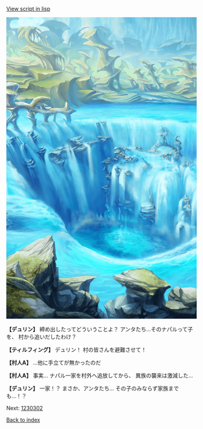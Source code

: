 [View script in lisp](../scripts/1230102.txt)

![valley.png](../images/backgrounds/valley.png)

**【デュリン】**
締め出したってどういうことよ？
アンタたち…そのナパルって子を、
村から追いだしたわけ？

**【ティルフィング】**
デュリン！
村の皆さんを避難させて！

**【村人A】**
…他に手立てが無かったのだ

**【村人A】**
事実…
ナパル一家を村外へ追放してから、
異族の襲来は激減した…

**【デュリン】**
一家！？
まさか、アンタたち…
その子のみならず家族までも…！？

Next: [1230302](1230302.md)

[Back to index](index.md)
